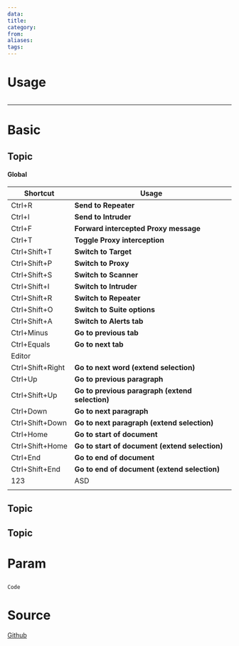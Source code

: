 ```yaml
---
data: 
title: 
category: 
from: 
aliases: 
tags: 
---
```


# Usage
```
```
---
# Basic
## Topic
#### Global
  
| Shortcut         | Usage                                           |
| ---------------- | ----------------------------------------------- |
| Ctrl+R           | **Send to Repeater**                            |
| Ctrl+I           | **Send to Intruder**                            |
| Ctrl+F           | **Forward intercepted Proxy message**           |
| Ctrl+T           | **Toggle Proxy interception**                   |
| Ctrl+Shift+T     | **Switch to Target**                            |
| Ctrl+Shift+P     | **Switch to Proxy**                             |
| Ctrl+Shift+S     | **Switch to Scanner**                           |
| Ctrl+Shift+I     | **Switch to Intruder**                          |
| Ctrl+Shift+R     | **Switch to Repeater**                          |
| Ctrl+Shift+O     | **Switch to Suite options**                     |
| Ctrl+Shift+A     | **Switch to Alerts tab**                        |
| Ctrl+Minus       | **Go to previous tab**                          |
| Ctrl+Equals      | **Go to next tab**                              |
| Editor           |                                                 |
| Ctrl+Shift+Right | **Go to next word (extend selection)**          |
| Ctrl+Up          | **Go to previous paragraph**                    |
| Ctrl+Shift+Up    | **Go to previous paragraph (extend selection)** |
| Ctrl+Down        | **Go to next paragraph**                        |
| Ctrl+Shift+Down  | **Go to next paragraph (extend selection)**     |
| Ctrl+Home        | **Go to start of document**                     |
| Ctrl+Shift+Home  | **Go to start of document (extend selection)**  |
| Ctrl+End         | **Go to end of document**                       |
| Ctrl+Shift+End   | **Go to end of document (extend selection)**    |
| 123              | ASD                                             |
|                  |                                                 |

## Topic

## Topic

# Param
## 

```
Code
```

# Source
[Github](https://github.com/rinetd/BurpSuite-1/blob/master/CheatSheet.md)